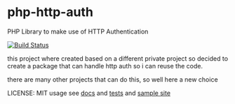 # php-http-auth 
PHP Library to make use of HTTP Authentication

[![Build Status](https://travis-ci.org/cjpgdk/php-http-auth.svg?branch=master)](https://travis-ci.org/cjpgdk/php-http-auth)

this project where created based on a different private project so decided to create
a package that can handle http auth so i can reuse the code.

there are many other projects that can do this, so well here a new choice

LICENSE: MIT
usage see [docs](https://cjpgdk.github.io/php-http-auth/) and  [tests](https://github.com/cjpgdk/php-http-auth/tree/master/tests) and  [sample site](https://github.com/cjpgdk/php-http-auth/tree/master/sample-site)
